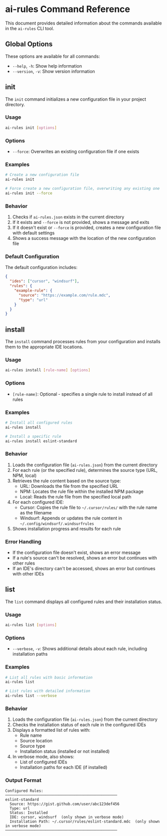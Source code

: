 # ai-rules Command Reference

This document provides detailed information about the commands available in the `ai-rules` CLI tool.

## Global Options

These options are available for all commands:

- `--help`, `-h`: Show help information
- `--version`, `-v`: Show version information

## init

The `init` command initializes a new configuration file in your project directory.

### Usage

```bash
ai-rules init [options]
```

### Options

- `--force`: Overwrites an existing configuration file if one exists

### Examples

```bash
# Create a new configuration file
ai-rules init

# Force create a new configuration file, overwriting any existing one
ai-rules init --force
```

### Behavior

1. Checks if `ai-rules.json` exists in the current directory
2. If it exists and `--force` is not provided, shows a message and exits
3. If it doesn't exist or `--force` is provided, creates a new configuration file with default settings
4. Shows a success message with the location of the new configuration file

### Default Configuration

The default configuration includes:

```json
{
  "ides": ["cursor", "windsurf"],
  "rules": {
    "example-rule": {
      "source": "https://example.com/rule.mdc",
      "type": "url"
    }
  }
}
```

## install

The `install` command processes rules from your configuration and installs them to the appropriate IDE locations.

### Usage

```bash
ai-rules install [rule-name] [options]
```

### Options

- `[rule-name]`: Optional - specifies a single rule to install instead of all rules

### Examples

```bash
# Install all configured rules
ai-rules install

# Install a specific rule
ai-rules install eslint-standard
```

### Behavior

1. Loads the configuration file (`ai-rules.json`) from the current directory
2. For each rule (or the specified rule), determines the source type (URL, NPM, local)
3. Retrieves the rule content based on the source type:
   - URL: Downloads the file from the specified URL
   - NPM: Locates the rule file within the installed NPM package
   - Local: Reads the rule file from the specified local path
4. For each configured IDE:
   - Cursor: Copies the rule file to `~/.cursor/rules/` with the rule name as the filename
   - Windsurf: Appends or updates the rule content in `~/.config/windsurf/.windsurfrules`
5. Shows installation progress and results for each rule

### Error Handling

- If the configuration file doesn't exist, shows an error message
- If a rule's source can't be resolved, shows an error but continues with other rules
- If an IDE's directory can't be accessed, shows an error but continues with other IDEs

## list

The `list` command displays all configured rules and their installation status.

### Usage

```bash
ai-rules list [options]
```

### Options

- `--verbose`, `-v`: Shows additional details about each rule, including installation paths

### Examples

```bash
# List all rules with basic information
ai-rules list

# List rules with detailed information
ai-rules list --verbose
```

### Behavior

1. Loads the configuration file (`ai-rules.json`) from the current directory
2. Checks the installation status of each rule in the configured IDEs
3. Displays a formatted list of rules with:
   - Rule name
   - Source location
   - Source type
   - Installation status (installed or not installed)
4. In verbose mode, also shows:
   - List of configured IDEs
   - Installation paths for each IDE (if installed)

### Output Format

```
Configured Rules:
──────────────────────────────────────────────────
eslint-standard
  Source: https://gist.github.com/user/abc123def456
  Type: url
  Status: Installed
  IDE: cursor, windsurf  (only shown in verbose mode)
  Installation Path: ~/.cursor/rules/eslint-standard.mdc  (only shown in verbose mode)
──────────────────────────────────────────────────
```
